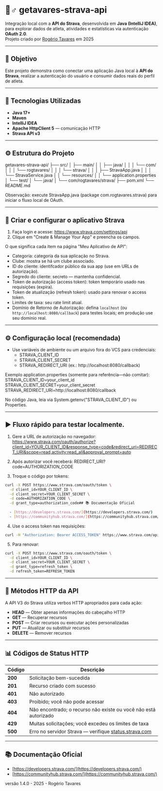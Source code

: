 # 🏃♂️ getavares-strava-api

Integração local com a **API do Strava**, desenvolvida em **Java (IntelliJ IDEA)**, para explorar dados de atleta, atividades e estatísticas via autenticação **OAuth 2.0**.  
Projeto criado por [Rogério Tavares](https://github.com/rogtavares) em 2025

---

## 🚀 Objetivo
Este projeto demonstra como conectar uma aplicação Java local à **API do Strava**, realizar a autenticação do usuário e consumir dados reais do perfil de atleta.

---

## 🧩 Tecnologias Utilizadas
- **Java 17+**
- **Maven**
- **IntelliJ IDEA**
- **Apache HttpClient 5** — comunicação HTTP  
- **Strava API v3**

---

## ⚙️ Estrutura do Projeto

getavares-strava-api/
├── src/
│   ├── main/
│   │   ├── java/
│   │   │   └── com/
│   │   │       └── rogtavares/
│   │   │           └── strava/
│   │   │               ├── StravaApp.java
│   │   │               └── StravaService.java
│   │   └── resources/
│   │       └── application.properties
│   └── test/
│       └── java/
│           └── com/rogtavares/strava/
├── pom.xml
└── README.md

Observação: execute StravaApp.java (package com.rogtavares.strava) para iniciar o fluxo local de OAuth.

---

## 🔧 Criar e configurar o aplicativo Strava

1. Faça login e acesse: https://www.strava.com/settings/api  
2. Clique em "Create & Manage Your App" e preencha os campos.

O que significa cada item na página "Meu Aplicativo de API":
- Categoria: categoria da sua aplicação no Strava.  
- Clube: mostra se há um clube associado.  
- ID do cliente: identifcador público da sua app (use em URLs de autorização).  
- Segredo do cliente: secreto — mantenha confidencial.  
- Token de autorização (access token): token temporário usado nas requisições (expira).  
- Token de atualização (refresh token): usado para renovar o access token.  
- Limites de taxa: seu rate limit atual.  
- Domínio de Retorno de Autorização: defina `localhost` (ou `http://localhost:8080/callback`) para testes locais; em produção use seu domínio real.

---

## ⚙️ Configuração local (recomendada)

- Use variáveis de ambiente ou um arquivo fora do VCS para credenciais:
  - STRAVA_CLIENT_ID
  - STRAVA_CLIENT_SECRET
  - STRAVA_REDIRECT_URI (ex.: http://localhost:8080/callback)

Exemplo application.properties (somente para referência—não comitar):
STRAVA_CLIENT_ID=your_client_id
STRAVA_CLIENT_SECRET=your_client_secret
STRAVA_REDIRECT_URI=http://localhost:8080/callback

No código Java, leia via System.getenv("STRAVA_CLIENT_ID") ou Properties.

---

## ▶️ Fluxo rápido para testar localmente.

1. Gere a URL de autorização no navegador:
   https://www.strava.com/oauth/authorize?client_id=YOUR_CLIENT_ID&response_type=code&redirect_uri=REDIRECT_URI&scope=read,activity:read_all&approval_prompt=auto

2. Após autorizar você receberá: REDIRECT_URI?code=AUTHORIZATION_CODE

3. Troque o código por tokens:
```bash
curl -X POST https://www.strava.com/oauth/token \
  -d client_id=YOUR_CLIENT_ID \
  -d client_secret=YOUR_CLIENT_SECRET \
  -d code=AUTHORIZATION_CODE \
  -d grant_type=authorization_code## 📚 Documentação Oficial
  
  - [https://developers.strava.com/](https://developers.strava.com/)
  - [https://communityhub.strava.com/](https://communityhub.strava.com/)
```

4. Use o access token nas requisições:
```bash
curl -H "Authorization: Bearer ACCESS_TOKEN" https://www.strava.com/api/v3/athlete
```

5. Para renovar:
```bash
curl -X POST https://www.strava.com/oauth/token \
  -d client_id=YOUR_CLIENT_ID \
  -d client_secret=YOUR_CLIENT_SECRET \
  -d grant_type=refresh_token \
  -d refresh_token=REFRESH_TOKEN
```

---

## 🔄 Métodos HTTP da API

A API V3 do Strava utiliza verbos HTTP apropriados para cada ação:

- **HEAD** — Obter apenas informações do cabeçalho HTTP
- **GET** — Recuperar recursos
- **POST** — Criar recursos ou executar ações personalizadas
- **PUT** — Atualizar ou substituir recursos
- **DELETE** — Remover recursos

---

## 📊 Códigos de Status HTTP

| Código | Descrição |
| ------ | --------- |
| **200** | Solicitação bem-sucedida |
| **201** | Recurso criado com sucesso |
| **401** | Não autorizado|
| **403** | Proibido; você não pode acessar |
| **404** | Não encontrado; o recurso não existe ou você não está autorizado |
| **429** | Muitas solicitações; você excedeu os limites de taxa |
| **500** | Erro no servidor Strava — verifique [status.strava.com](https://status.strava.com) |

---

## 📚 Documentação Oficial

- [https://developers.strava.com/](https://developers.strava.com/)
- [https://communityhub.strava.com/](https://communityhub.strava.com/)

versão 1.4.0 - 2025 - Rogério Tavares